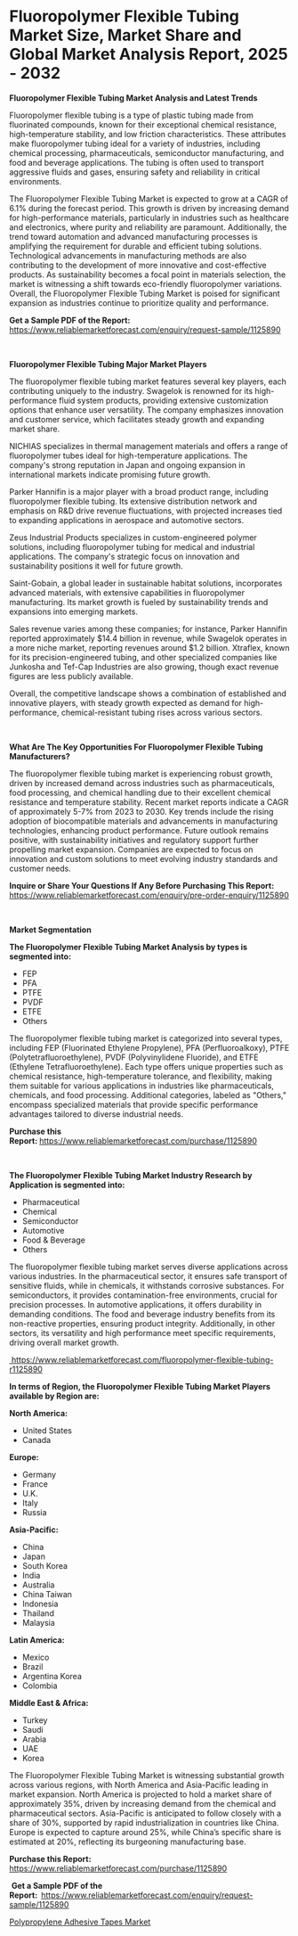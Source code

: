 <p><h1>Fluoropolymer Flexible Tubing Market Size, Market Share and Global Market Analysis Report, 2025 - 2032</h1></p><p><strong>Fluoropolymer Flexible Tubing Market Analysis and Latest Trends</strong></p>
<p><p>Fluoropolymer flexible tubing is a type of plastic tubing made from fluorinated compounds, known for their exceptional chemical resistance, high-temperature stability, and low friction characteristics. These attributes make fluoropolymer tubing ideal for a variety of industries, including chemical processing, pharmaceuticals, semiconductor manufacturing, and food and beverage applications. The tubing is often used to transport aggressive fluids and gases, ensuring safety and reliability in critical environments.</p><p>The Fluoropolymer Flexible Tubing Market is expected to grow at a CAGR of 6.1% during the forecast period. This growth is driven by increasing demand for high-performance materials, particularly in industries such as healthcare and electronics, where purity and reliability are paramount. Additionally, the trend toward automation and advanced manufacturing processes is amplifying the requirement for durable and efficient tubing solutions. Technological advancements in manufacturing methods are also contributing to the development of more innovative and cost-effective products. As sustainability becomes a focal point in materials selection, the market is witnessing a shift towards eco-friendly fluoropolymer variations. Overall, the Fluoropolymer Flexible Tubing Market is poised for significant expansion as industries continue to prioritize quality and performance.</p></p>
<p><strong>Get a Sample PDF of the Report:&nbsp;</strong> <a href="https://www.reliablemarketforecast.com/enquiry/request-sample/1125890?utm_campaign=1105&utm_medium=2&utm_source=Github&utm_content=ia&utm_term=01022025&utm_id=fluoropolymer-flexible-tubing">https://www.reliablemarketforecast.com/enquiry/request-sample/1125890</a></p>
<p>&nbsp;</p>
<p><strong>Fluoropolymer Flexible Tubing Major Market Players</strong></p>
<p><p>The fluoropolymer flexible tubing market features several key players, each contributing uniquely to the industry. Swagelok is renowned for its high-performance fluid system products, providing extensive customization options that enhance user versatility. The company emphasizes innovation and customer service, which facilitates steady growth and expanding market share.</p><p>NICHIAS specializes in thermal management materials and offers a range of fluoropolymer tubes ideal for high-temperature applications. The company's strong reputation in Japan and ongoing expansion in international markets indicate promising future growth.</p><p>Parker Hannifin is a major player with a broad product range, including fluoropolymer flexible tubing. Its extensive distribution network and emphasis on R&D drive revenue fluctuations, with projected increases tied to expanding applications in aerospace and automotive sectors.</p><p>Zeus Industrial Products specializes in custom-engineered polymer solutions, including fluoropolymer tubing for medical and industrial applications. The company's strategic focus on innovation and sustainability positions it well for future growth.</p><p>Saint-Gobain, a global leader in sustainable habitat solutions, incorporates advanced materials, with extensive capabilities in fluoropolymer manufacturing. Its market growth is fueled by sustainability trends and expansions into emerging markets.</p><p>Sales revenue varies among these companies; for instance, Parker Hannifin reported approximately $14.4 billion in revenue, while Swagelok operates in a more niche market, reporting revenues around $1.2 billion. Xtraflex, known for its precision-engineered tubing, and other specialized companies like Junkosha and Tef-Cap Industries are also growing, though exact revenue figures are less publicly available.</p><p>Overall, the competitive landscape shows a combination of established and innovative players, with steady growth expected as demand for high-performance, chemical-resistant tubing rises across various sectors.</p></p>
<p>&nbsp;</p>
<p><strong>What Are The Key Opportunities For Fluoropolymer Flexible Tubing Manufacturers?</strong></p>
<p><p>The fluoropolymer flexible tubing market is experiencing robust growth, driven by increased demand across industries such as pharmaceuticals, food processing, and chemical handling due to their excellent chemical resistance and temperature stability. Recent market reports indicate a CAGR of approximately 5-7% from 2023 to 2030. Key trends include the rising adoption of biocompatible materials and advancements in manufacturing technologies, enhancing product performance. Future outlook remains positive, with sustainability initiatives and regulatory support further propelling market expansion. Companies are expected to focus on innovation and custom solutions to meet evolving industry standards and customer needs.</p></p>
<p><strong>Inquire or Share Your Questions If Any Before Purchasing This Report:</strong> <a href="https://www.reliablemarketforecast.com/enquiry/pre-order-enquiry/1125890?utm_campaign=1105&utm_medium=2&utm_source=Github&utm_content=ia&utm_term=01022025&utm_id=fluoropolymer-flexible-tubing">https://www.reliablemarketforecast.com/enquiry/pre-order-enquiry/1125890</a></p>
<p>&nbsp;</p>
<p><strong>Market Segmentation</strong></p>
<p><strong>The Fluoropolymer Flexible Tubing Market Analysis by types is segmented into:</strong></p>
<p><ul><li>FEP</li><li>PFA</li><li>PTFE</li><li>PVDF</li><li>ETFE</li><li>Others</li></ul></p>
<p><p>The fluoropolymer flexible tubing market is categorized into several types, including FEP (Fluorinated Ethylene Propylene), PFA (Perfluoroalkoxy), PTFE (Polytetrafluoroethylene), PVDF (Polyvinylidene Fluoride), and ETFE (Ethylene Tetrafluoroethylene). Each type offers unique properties such as chemical resistance, high-temperature tolerance, and flexibility, making them suitable for various applications in industries like pharmaceuticals, chemicals, and food processing. Additional categories, labeled as "Others," encompass specialized materials that provide specific performance advantages tailored to diverse industrial needs.</p></p>
<p><strong>Purchase this Report:&nbsp;</strong><a href="https://www.reliablemarketforecast.com/purchase/1125890?utm_campaign=1105&utm_medium=2&utm_source=Github&utm_content=ia&utm_term=01022025&utm_id=fluoropolymer-flexible-tubing">https://www.reliablemarketforecast.com/purchase/1125890</a></p>
<p>&nbsp;</p>
<p><strong>The Fluoropolymer Flexible Tubing Market Industry Research by Application is segmented into:</strong></p>
<p><ul><li>Pharmaceutical</li><li>Chemical</li><li>Semiconductor</li><li>Automotive</li><li>Food & Beverage</li><li>Others</li></ul></p>
<p><p>The fluoropolymer flexible tubing market serves diverse applications across various industries. In the pharmaceutical sector, it ensures safe transport of sensitive fluids, while in chemicals, it withstands corrosive substances. For semiconductors, it provides contamination-free environments, crucial for precision processes. In automotive applications, it offers durability in demanding conditions. The food and beverage industry benefits from its non-reactive properties, ensuring product integrity. Additionally, in other sectors, its versatility and high performance meet specific requirements, driving overall market growth.</p></p>
<p><a href="https://www.reliablemarketforecast.com/fluoropolymer-flexible-tubing-r1125890?utm_campaign=1105&utm_medium=2&utm_source=Github&utm_content=ia&utm_term=01022025&utm_id=fluoropolymer-flexible-tubing">&nbsp;https://www.reliablemarketforecast.com/fluoropolymer-flexible-tubing-r1125890</a></p>
<p><strong>In terms of Region, the Fluoropolymer Flexible Tubing Market Players available by Region are:</strong></p>
<p>
    <p> <strong> North America: </strong>
        <ul>
            <li>United States</li>
            <li>Canada</li>
        </ul>
        </p> 
    <p> <strong> Europe: </strong>
        <ul>
            <li>Germany</li>
            <li>France</li>
            <li>U.K.</li>
            <li>Italy</li>
            <li>Russia</li>
        </ul>
        </p> 
    <p> <strong> Asia-Pacific: </strong>
        <ul>
            <li>China</li>
            <li>Japan</li>
            <li>South Korea</li>
            <li>India</li>
            <li>Australia</li>
            <li>China Taiwan</li>
            <li>Indonesia</li>
            <li>Thailand</li>
            <li>Malaysia</li>
        </ul>
        </p> 
    <p> <strong> Latin America: </strong>
        <ul>
            <li>Mexico</li>
            <li>Brazil</li>
            <li>Argentina Korea</li>
            <li>Colombia</li>
        </ul>
        </p> 
    <p> <strong> Middle East & Africa: </strong>
        <ul>
            <li>Turkey</li>
            <li>Saudi</li>
            <li>Arabia</li>
            <li>UAE</li>
            <li>Korea</li>
        </ul>
    </p>
    </p>
<p><p>The Fluoropolymer Flexible Tubing Market is witnessing substantial growth across various regions, with North America and Asia-Pacific leading in market expansion. North America is projected to hold a market share of approximately 35%, driven by increasing demand from the chemical and pharmaceutical sectors. Asia-Pacific is anticipated to follow closely with a share of 30%, supported by rapid industrialization in countries like China. Europe is expected to capture around 25%, while China’s specific share is estimated at 20%, reflecting its burgeoning manufacturing base.</p></p>
<p><strong>Purchase this Report: </strong><a href="https://www.reliablemarketforecast.com/purchase/1125890?utm_campaign=1105&utm_medium=2&utm_source=Github&utm_content=ia&utm_term=01022025&utm_id=fluoropolymer-flexible-tubing">https://www.reliablemarketforecast.com/purchase/1125890</a></p>
<p>&nbsp;<strong>Get a Sample PDF of the Report:&nbsp;&nbsp;</strong><a href="https://www.reliablemarketforecast.com/enquiry/request-sample/1125890?utm_campaign=1105&utm_medium=2&utm_source=Github&utm_content=ia&utm_term=01022025&utm_id=fluoropolymer-flexible-tubing">https://www.reliablemarketforecast.com/enquiry/request-sample/1125890</a></p>
<p><strong></strong></p>
<p><p><a href="https://github.com/prosalinda88/Market-Research-Report-List-7/blob/main/polypropylene-adhesive-tapes-market.md?utm_campaign=1105&utm_medium=2&utm_source=Github&utm_content=ia&utm_term=01022025&utm_id=fluoropolymer-flexible-tubing">Polypropylene Adhesive Tapes Market</a></p></p>